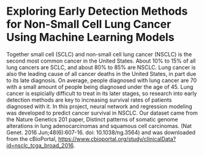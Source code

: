 # Exploring Early Detection Methods for Non-Small Cell Lung Cancer Using Machine Learning Models

Together small cell (SCLC) and non-small cell lung cancer (NSCLC) is the second most common cancer in the United States. About 10% to 15% of all lung cancers are SCLC, and about 80% to 85% are NSCLC. Lung cancer is also the leading cause of all cancer deaths in the United States, in part due to its late diagnosis. On average, people diagnosed with lung cancer are 70 with a small amount of people being diagnosed under the age of 45. Lung cancer is espicially difficult to treat in its later stages, so research into early detection methods are key to increasing survival rates of patients diagnosed with it. In this project, neural network and regression modeling was developed to predict cancer survival in NSCLC. Our dataset came from the Nature Genetics 201 paper, Distinct patterns of somatic genome alterations in lung adenocarcinomas and squamous cell carcinomas. (Nat Genet. 2016 Jun;48(6):607-16. doi: 10.1038/ng.3564) and was downloaded from the cBioPortal, https://www.cbioportal.org/study/clinicalData?id=nsclc_tcga_broad_2016.
